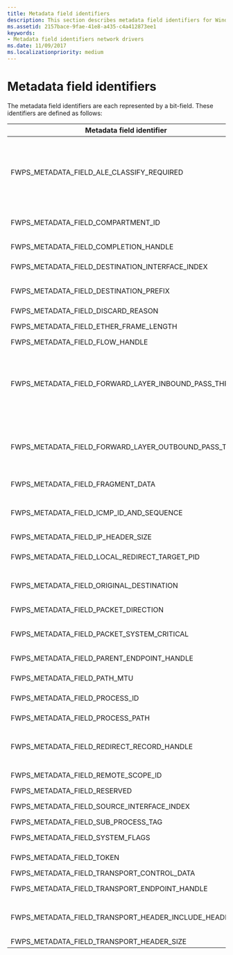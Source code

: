 ```yaml
---
title: Metadata field identifiers
description: This section describes metadata field identifiers for Windows Filtering Platform callout drivers.
ms.assetid: 2157bace-9fae-41e8-a435-c4a412873ee1
keywords:
- Metadata field identifiers network drivers
ms.date: 11/09/2017
ms.localizationpriority: medium
---
```


# Metadata field identifiers

The metadata field identifiers are each represented by a bit-field. These identifiers are defined as follows:

|Metadata field identifier|Description|
|--- |--- |
|FWPS_METADATA_FIELD_ALE_CLASSIFY_REQUIRED|The inbound packet will also be indicated to the FWPM_LAYER_ALE_AUTH_RECV_ACCEPT_V4 and FWPM_LAYER_ALE_AUTH_RECV_ACCEPT_V6 filtering layers. **Note:**  Supported in Windows Server 2008, Windows Vista with Service Pack 1 (SP1), and later.|
|FWPS_METADATA_FIELD_COMPARTMENT_ID|The identifier of the routing compartment in which the packet was received or is being sent.|
|FWPS_METADATA_FIELD_COMPLETION_HANDLE|The completion handle used to pend the current filtering operation.|
|FWPS_METADATA_FIELD_DESTINATION_INTERFACE_INDEX|The index of the network interface where the outgoing packet is to be sent.|
|FWPS_METADATA_FIELD_DESTINATION_PREFIX|The destination IPV4 or IPV6 address and subnet mask for the outgoing packets. **Note:**  Supported starting with Windows 7.|
|FWPS_METADATA_FIELD_DISCARD_REASON|The reason that the data was discarded.|
|FWPS_METADATA_FIELD_ETHER_FRAME_LENGTH|This metadata field identifier is not currently supported.|
|FWPS_METADATA_FIELD_FLOW_HANDLE|The handle for the data flow.|
|FWPS_METADATA_FIELD_FORWARD_LAYER_INBOUND_PASS_THRU|The packet that traverses the FWPM_LAYER_IPFORWARD_V4 or FWPM_LAYER_IPFORWARD_V6 forward layer is locally destined (its destination matches an address that is assigned to an interface of the host). **Note:**  Supported in Windows Server 2008, Windows Vista with SP1, and later.|
|FWPS_METADATA_FIELD_FORWARD_LAYER_OUTBOUND_PASS_THRU|The packet that traverses the FWPM_LAYER_IPFORWARD_V4 or FWPM_LAYER_IPFORWARD_V6 forward layer originated locally. **Note:**  Supported in Windows Server 2008, Windows Vista with SP1, and later.|
|FWPS_METADATA_FIELD_FRAGMENT_DATA|The fragment data for a received packet fragment.|
|FWPS_METADATA_FIELD_ICMP_ID_AND_SEQUENCE|The Identifier and Sequence Number fields of an ICMP Echo Request or Echo Reply packet. **Note:**  Supported starting with Windows 7.|
|FWPS_METADATA_FIELD_IP_HEADER_SIZE|The size of the IP header.|
|FWPS_METADATA_FIELD_LOCAL_REDIRECT_TARGET_PID|The Process ID that a connection was redirected to. **Note:**  Supported starting with Windows 7.|
|FWPS_METADATA_FIELD_ORIGINAL_DESTINATION|A [**SOCKADDR_STORAGE**](/previous-versions/windows/desktop/legacy/ms740504(v=vs.85)) structure that indicate the packet's original destination. **Note:**  Supported starting with Windows 7.|
|FWPS_METADATA_FIELD_PACKET_DIRECTION|The direction of network traffic (inbound or outbound).|
|FWPS_METADATA_FIELD_PACKET_SYSTEM_CRITICAL|Reserved for system use. Do not use. **Note:**  Supported in Windows Server 2008, Windows Vista with SP1, and later.|
|FWPS_METADATA_FIELD_PARENT_ENDPOINT_HANDLE|The handle of the endpoint's parent socket. **Note:**  Supported starting with Windows 7.|
|FWPS_METADATA_FIELD_PATH_MTU|The path maximum transmission unit (path MTU) for an outgoing packet.|
|FWPS_METADATA_FIELD_PROCESS_ID|The process ID for the process that owns the endpoint.|
|FWPS_METADATA_FIELD_PROCESS_PATH|The full path to the process that owns the endpoint.|
|FWPS_METADATA_FIELD_REDIRECT_RECORD_HANDLE|The redirect records handle indicated to ALE_CONNECT_REDIRECT callout by the classify metadata. **Note:**  Supported starting with Windows 8.|
|FWPS_METADATA_FIELD_REMOTE_SCOPE_ID|The remote scope identifier to be used in outbound transport layer injection.|
|FWPS_METADATA_FIELD_RESERVED|Reserved for system use. Do not use.|
|FWPS_METADATA_FIELD_SOURCE_INTERFACE_INDEX|The index of the network interface where the incoming packet was received.|
|FWPS_METADATA_FIELD_SUB_PROCESS_TAG|Reserved for system use.|
|FWPS_METADATA_FIELD_SYSTEM_FLAGS|System flags that are used internally by the filter engine.|
|FWPS_METADATA_FIELD_TOKEN|The token used to validate the permissions for the user.|
|FWPS_METADATA_FIELD_TRANSPORT_CONTROL_DATA|An optional socket control data object.|
|FWPS_METADATA_FIELD_TRANSPORT_ENDPOINT_HANDLE|The handle for the end of the packet to be injected into the outbound transport layer.|
|FWPS_METADATA_FIELD_TRANSPORT_HEADER_INCLUDE_HEADER|The IP header if the packet is sent from a raw socket. **Note:**  Supported in Windows Server 2008, Windows Vista with SP1, and later.|
|FWPS_METADATA_FIELD_TRANSPORT_HEADER_SIZE|The size of the transport header.|
